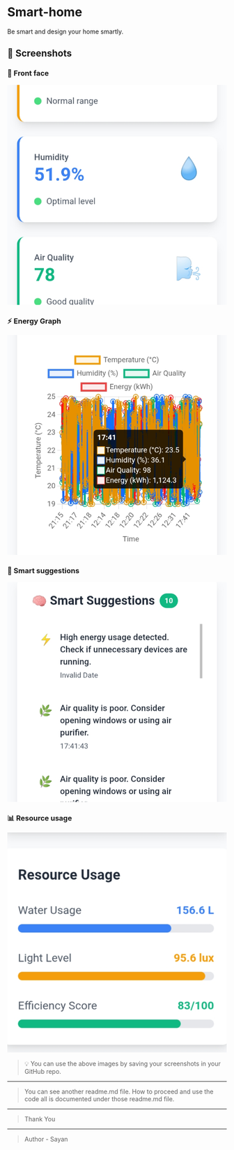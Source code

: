 # Smart-home
Be smart and design your home smartly.
## 📸 Screenshots

### 📍 Front face
![Front_face](./User_interface.jpg)

### ⚡ Energy Graph
![Energy_graph](./Energy_graph.jpg)

### 🍃 Smart suggestions 
![Smart_suggestions](./Smart_suggestions.jpg)

### 📊 Resource usage
![Resource_usage](./Resource_usage.jpg)

> 💡 You can use the above images by saving your screenshots in your GitHub repo.

---
> You can see another readme.md file. How to proceed and use the code all is documented under those readme.md file.
---
> Thank You
---
> Author - Sayan
